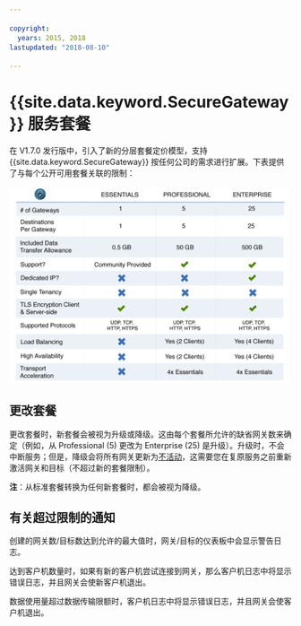 ```yaml
---

copyright:
  years: 2015, 2018
lastupdated: "2018-08-10"

---
```


# {{site.data.keyword.SecureGateway}} 服务套餐

在 V1.7.0 发行版中，引入了新的分层套餐定价模型，支持 {{site.data.keyword.SecureGateway}} 按任何公司的需求进行扩展。下表提供了与每个公开可用套餐关联的限制：

![分层套餐模型](./images/planDetails.png?raw=true "分层套餐模型")

## 更改套餐
更改套餐时，新套餐会被视为升级或降级。这由每个套餐所允许的缺省网关数来确定（例如，从 Professional (5) 更改为 Enterprise (25) 是升级）。升级时，不会中断服务；但是，降级会将所有网关更新为[不活动](/docs/services/SecureGateway/securegateway_faq.html#states)，这需要您在复原服务之前重新激活网关和目标（不超过新的套餐限制）。

<b>注</b>：从标准套餐转换为任何新套餐时，都会被视为降级。


## 有关超过限制的通知
创建的网关数/目标数达到允许的最大值时，网关/目标的仪表板中会显示警告日志。

达到客户机数量时，如果有新的客户机尝试连接到网关，那么客户机日志中将显示错误日志，并且网关会使新客户机退出。

数据使用量超过数据传输限额时，客户机日志中将显示错误日志，并且网关会使客户机退出。
